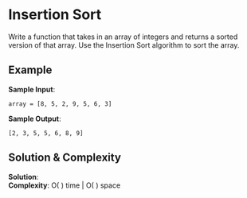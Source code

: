 # Insertion Sort  
Write a function that takes in an array of integers and returns a sorted version of that array. Use the Insertion Sort algorithm to sort the array.

## Example
__Sample Input__:  
```
array = [8, 5, 2, 9, 5, 6, 3]
```
__Sample Output__:  
```
[2, 3, 5, 5, 6, 8, 9]
```

## Solution & Complexity
__Solution__:  
__Complexity__: O( ) time | O( ) space

